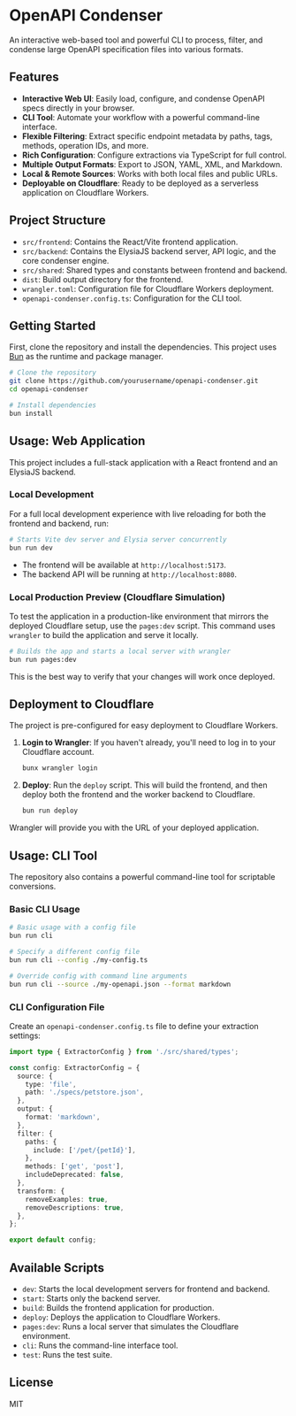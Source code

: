 # OpenAPI Condenser

An interactive web-based tool and powerful CLI to process, filter, and condense large OpenAPI specification files into various formats.

## Features

- **Interactive Web UI**: Easily load, configure, and condense OpenAPI specs directly in your browser.
- **CLI Tool**: Automate your workflow with a powerful command-line interface.
- **Flexible Filtering**: Extract specific endpoint metadata by paths, tags, methods, operation IDs, and more.
- **Rich Configuration**: Configure extractions via TypeScript for full control.
- **Multiple Output Formats**: Export to JSON, YAML, XML, and Markdown.
- **Local & Remote Sources**: Works with both local files and public URLs.
- **Deployable on Cloudflare**: Ready to be deployed as a serverless application on Cloudflare Workers.

## Project Structure

- `src/frontend`: Contains the React/Vite frontend application.
- `src/backend`: Contains the ElysiaJS backend server, API logic, and the core condenser engine.
- `src/shared`: Shared types and constants between frontend and backend.
- `dist`: Build output directory for the frontend.
- `wrangler.toml`: Configuration file for Cloudflare Workers deployment.
- `openapi-condenser.config.ts`: Configuration for the CLI tool.

## Getting Started

First, clone the repository and install the dependencies. This project uses [Bun](https://bun.sh/) as the runtime and package manager.

```bash
# Clone the repository
git clone https://github.com/yourusername/openapi-condenser.git
cd openapi-condenser

# Install dependencies
bun install
```

## Usage: Web Application

This project includes a full-stack application with a React frontend and an ElysiaJS backend.

### Local Development

For a full local development experience with live reloading for both the frontend and backend, run:

```bash
# Starts Vite dev server and Elysia server concurrently
bun run dev
```

- The frontend will be available at `http://localhost:5173`.
- The backend API will be running at `http://localhost:8080`.

### Local Production Preview (Cloudflare Simulation)

To test the application in a production-like environment that mirrors the deployed Cloudflare setup, use the `pages:dev` script. This command uses `wrangler` to build the application and serve it locally.

```bash
# Builds the app and starts a local server with wrangler
bun run pages:dev
```

This is the best way to verify that your changes will work once deployed.

## Deployment to Cloudflare

The project is pre-configured for easy deployment to Cloudflare Workers.

1.  **Login to Wrangler**:
    If you haven't already, you'll need to log in to your Cloudflare account.
    ```bash
    bunx wrangler login
    ```

2.  **Deploy**:
    Run the `deploy` script. This will build the frontend, and then deploy both the frontend and the worker backend to Cloudflare.
    ```bash
    bun run deploy
    ```
    
Wrangler will provide you with the URL of your deployed application.

## Usage: CLI Tool

The repository also contains a powerful command-line tool for scriptable conversions.

### Basic CLI Usage

```bash
# Basic usage with a config file
bun run cli

# Specify a different config file
bun run cli --config ./my-config.ts

# Override config with command line arguments
bun run cli --source ./my-openapi.json --format markdown
```

### CLI Configuration File

Create an `openapi-condenser.config.ts` file to define your extraction settings:

```typescript
import type { ExtractorConfig } from './src/shared/types';

const config: ExtractorConfig = {
  source: {
    type: 'file',
    path: './specs/petstore.json',
  },
  output: {
    format: 'markdown',
  },
  filter: {
    paths: {
      include: ['/pet/{petId}'],
    },
    methods: ['get', 'post'],
    includeDeprecated: false,
  },
  transform: {
    removeExamples: true,
    removeDescriptions: true,
  },
};

export default config;
```

## Available Scripts

- `dev`: Starts the local development servers for frontend and backend.
- `start`: Starts only the backend server.
- `build`: Builds the frontend application for production.
- `deploy`: Deploys the application to Cloudflare Workers.
- `pages:dev`: Runs a local server that simulates the Cloudflare environment.
- `cli`: Runs the command-line interface tool.
- `test`: Runs the test suite.

## License

MIT
